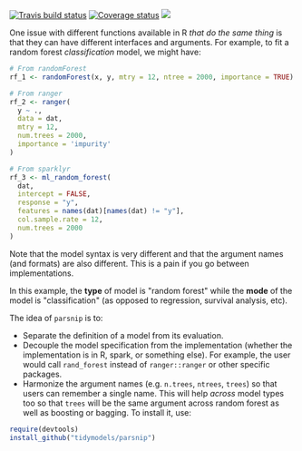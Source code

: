 
[![Travis build status](https://travis-ci.org/tidymodels/parsnip.svg?branch=master)](https://travis-ci.org/tidymodels/parsnip)
[![Coverage status](https://codecov.io/gh/tidymodels/parsnip/branch/master/graph/badge.svg)](https://codecov.io/github/tidymodels/parsnip?branch=master)
![](https://img.shields.io/badge/lifecycle-experimental-orange.svg)


One issue with different functions available in R _that do the same thing_ is that they can have different interfaces and arguments. For example, to fit a random forest _classification_ model, we might have:

```r
# From randomForest
rf_1 <- randomForest(x, y, mtry = 12, ntree = 2000, importance = TRUE)

# From ranger
rf_2 <- ranger(
  y ~ ., 
  data = dat, 
  mtry = 12, 
  num.trees = 2000, 
  importance = 'impurity'
)

# From sparklyr
rf_3 <- ml_random_forest(
  dat, 
  intercept = FALSE, 
  response = "y", 
  features = names(dat)[names(dat) != "y"], 
  col.sample.rate = 12,
  num.trees = 2000
)
```

Note that the model syntax is very different and that the argument names (and formats) are also different. This is a pain if you go between implementations. 

In this example, the **type** of model is "random forest" while the **mode** of the model is "classification" (as opposed to regression, survival analysis, etc). 


The idea of `parsnip` is to:

* Separate the definition of a model from its evaluation.
* Decouple the model specification from the implementation (whether the implementation is in R, spark, or something else). For example, the user would call `rand_forest` instead of `ranger::ranger` or other specific packages. 
* Harmonize the argument names (e.g. `n.trees`, `ntrees`, `trees`) so that users can remember a single name. This will help _across_ model types too so that `trees` will be the same argument across random forest as well as boosting or bagging. 
To install it, use:

```r
require(devtools)
install_github("tidymodels/parsnip")
```
